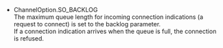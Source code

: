 * ChannelOption.SO_BACKLOG    
    The maximum queue length for incoming connection indications (a request to connect) is set to the backlog parameter.    
    If a connection indication arrives when the queue is full, the connection is refused.